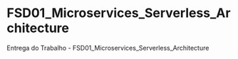 # FSD01_Microservices_Serverless_Architecture
Entrega do Trabalho - FSD01_Microservices_Serverless_Architecture
